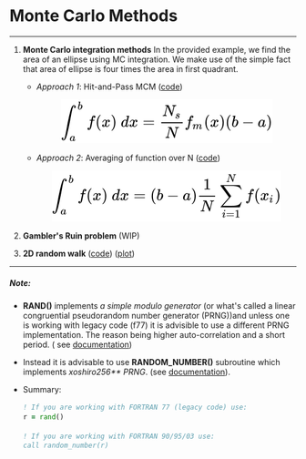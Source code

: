 # Monte Carlo Methods

---

1. **Monte Carlo integration methods** 
    In the provided example, we find the area of an ellipse using MC integration. We make use of the simple fact that area of ellipse is four times the area in first quadrant.

    - *Approach 1*: Hit-and-Pass MCM ([code](/MCM/integral.f95))
        <!-- $$ 
        \int_{a}^{b} f(x) \ dx = \frac{N_s}{N} f_m(x) (b-a) 
        $$ --> 

        <div align="center"><img src="..\svg\CqpsQxX088.svg"/></div>

    - *Approach 2*: Averaging of function over N ([code](/MCM/integral2.f95))

        <!-- $$
        \int_{a}^{b} f(x) \ dx = (b-a) \frac{1}{N} \sum_{i=1}^N f(x_i) 
        $$ --> 

        <div align="center"><img src="..\svg\7aK4vE6DpA.svg"/></div>

2. **Gambler's Ruin problem** (WIP)

3. **2D random walk** ([code](/MCM/Rdwalk.f95)) ([plot](/MCM/plots/Rdwalk2D.png))

---

##### Note:

- **RAND()** implements *a simple modulo generator* (or what's called a linear congruential pseudorandom number generator (PRNG))and unless one is working with legacy code (f77) it is advisible to use a different PRNG implementation. The reason being higher auto-correlation and a short period. ( see [documentation](https://gcc.gnu.org/onlinedocs/gfortran/RAND.html))

- Instead it is advisable to use **RANDOM_NUMBER()** subroutine which implements *xoshiro256\*\* PRNG*. (see [documentation](https://gcc.gnu.org/onlinedocs/gfortran/RANDOM_005fNUMBER.html#RANDOM_005fNUMBER)). 

- Summary:

    ```fortran
    ! If you are working with FORTRAN 77 (legacy code) use:
    r = rand()

    ! If you are working with FORTRAN 90/95/03 use:
    call random_number(r)
    ```
  
